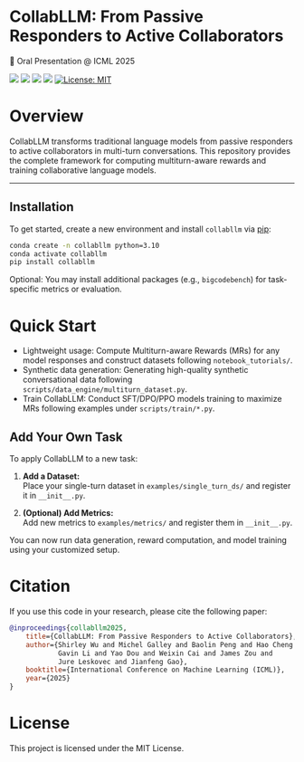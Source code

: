 # CollabLLM: From Passive Responders to Active Collaborators  
📢 Oral Presentation @ ICML 2025


<div align="left">

[![](https://img.shields.io/badge/Website-CollabLLM-purple?style=plastic&logo=Google%20Chrome)](http://aka.ms/CollabLLM)
[![](https://img.shields.io/badge/Datasets_&_Models-HuggingFace-yellow?style=plastic&logo=Hugging%20Face)](https://huggingface.co/collabllm)
[![](https://img.shields.io/badge/Paper-arXiv-red?style=plastic&logo=arxiv)](https://cs.stanford.edu/~shirwu/files/collabllm_v1.pdf)
[![](https://img.shields.io/badge/PyPI-collabllm-brightgreen?style=plastic&logo=Python)](https://pypi.org/project/collabllm/)
[![License: MIT](https://img.shields.io/badge/License-MIT-yellow.svg)](https://opensource.org/licenses/MIT)

</div>

# Overview
CollabLLM transforms traditional language models from passive responders to active collaborators in multi-turn conversations. This repository provides the complete framework for computing multiturn-aware rewards and training collaborative language models.

---

## Installation

To get started, create a new environment and install `collabllm` via [pip](https://pypi.org/project/collabllm/):

```bash
conda create -n collabllm python=3.10
conda activate collabllm
pip install collabllm
```
Optional: You may install additional packages (e.g., `bigcodebench`) for task-specific metrics or evaluation.

# Quick Start

- Lightweight usage: Compute Multiturn-aware Rewards (MRs) for any model responses and construct datasets following `notebook_tutorials/`.
- Synthetic data generation: Generating high-quality synthetic conversational data following `scripts/data_engine/multiturn_dataset.py`.
- Train CollabLLM: Conduct SFT/DPO/PPO models training to maximize MRs following examples under `scripts/train/*.py`.


## Add Your Own Task

To apply CollabLLM to a new task:

1. **Add a Dataset:**  
   Place your single-turn dataset in `examples/single_turn_ds/` and register it in `__init__.py`.

2. **(Optional) Add Metrics:**  
   Add new metrics to `examples/metrics/` and register them in `__init__.py`.

You can now run data generation, reward computation, and model training using your customized setup.


# Citation
If you use this code in your research, please cite the following paper:

```bibtex
@inproceedings{collabllm2025,
    title={CollabLLM: From Passive Responders to Active Collaborators},
    author={Shirley Wu and Michel Galley and Baolin Peng and Hao Cheng and 
            Gavin Li and Yao Dou and Weixin Cai and James Zou and 
            Jure Leskovec and Jianfeng Gao},
    booktitle={International Conference on Machine Learning (ICML)},
    year={2025}
}
```

# License
This project is licensed under the MIT License.